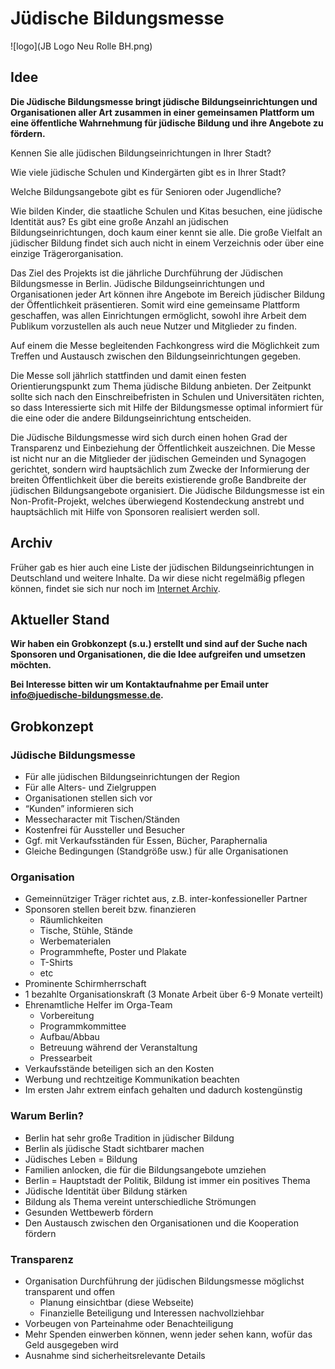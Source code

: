 # Jüdische Bildungsmesse
![logo](JB Logo Neu Rolle BH.png)

## Idee


**Die Jüdische Bildungsmesse bringt jüdische Bildungseinrichtungen und Organisationen aller Art zusammen in einer gemeinsamen Plattform um eine öffentliche Wahrnehmung für jüdische Bildung und ihre Angebote zu fördern.**

Kennen Sie alle jüdischen Bildungseinrichtungen in Ihrer Stadt?

Wie viele jüdische Schulen und Kindergärten gibt es in Ihrer Stadt?

Welche Bildungsangebote gibt es für Senioren oder Jugendliche?

Wie bilden Kinder, die staatliche Schulen und Kitas besuchen, eine jüdische Identität aus?
Es gibt eine große Anzahl an jüdischen Bildungseinrichtungen, doch kaum einer kennt sie alle. Die große Vielfalt an jüdischer Bildung findet sich auch nicht in einem Verzeichnis oder über eine einzige Trägerorganisation.

Das Ziel des Projekts ist die jährliche Durchführung der Jüdischen Bildungsmesse in Berlin. Jüdische Bildungseinrichtungen und Organisationen jeder Art können ihre Angebote im Bereich jüdischer Bildung der Öffentlichkeit präsentieren. Somit wird eine gemeinsame Plattform geschaffen, was allen Einrichtungen ermöglicht, sowohl ihre Arbeit dem Publikum vorzustellen als auch neue Nutzer und Mitglieder zu finden. 

Auf einem die Messe begleitenden Fachkongress wird die Möglichkeit zum Treffen und Austausch zwischen den Bildungseinrichtungen gegeben.

Die Messe soll jährlich stattfinden und damit einen festen Orientierungspunkt zum Thema jüdische Bildung anbieten. Der Zeitpunkt sollte sich nach den Einschreibefristen in Schulen und Universitäten richten, so dass Interessierte sich mit Hilfe der Bildungsmesse optimal informiert für die eine oder die andere Bildungseinrichtung entscheiden.

Die Jüdische Bildungsmesse wird sich durch einen hohen Grad der Transparenz und Einbeziehung der Öffentlichkeit auszeichnen. Die Messe ist nicht nur an die Mitglieder der jüdischen Gemeinden und Synagogen gerichtet, sondern wird hauptsächlich zum Zwecke der Informierung der breiten Öffentlichkeit über die bereits existierende große Bandbreite der jüdischen Bildungsangebote organisiert.
Die Jüdische Bildungsmesse ist ein Non-Profit-Projekt, welches überwiegend Kostendeckung anstrebt und hauptsächlich mit Hilfe von Sponsoren realisiert werden soll.

## Archiv

Früher gab es hier auch eine Liste der jüdischen Bildungseinrichtungen in Deutschland und weitere Inhalte. Da wir diese nicht regelmäßig pflegen können, findet sie sich nur noch im [Internet Archiv](https://web.archive.org/web/20180828081349/http://www.juedische-bildungsmesse.de/bildungseinrichtungen).

## Aktueller Stand

**Wir haben ein Grobkonzept (s.u.) erstellt und sind auf der Suche nach Sponsoren und Organisationen, die die Idee aufgreifen und umsetzen möchten.**

**Bei Interesse bitten wir um Kontaktaufnahme per Email unter info@juedische-bildungsmesse.de.**

## Grobkonzept

### Jüdische Bildungsmesse

* Für alle jüdischen Bildungseinrichtungen der Region
* Für alle Alters- und Zielgruppen
* Organisationen stellen sich vor
* “Kunden” informieren sich 
* Messecharacter mit Tischen/Ständen
* Kostenfrei für Aussteller und Besucher
* Ggf. mit Verkaufsständen für Essen, Bücher, Paraphernalia
* Gleiche Bedingungen (Standgröße usw.) für alle Organisationen

### Organisation

* Gemeinnütziger Träger richtet aus, z.B. inter-konfessioneller Partner
* Sponsoren stellen bereit bzw. finanzieren
  * Räumlichkeiten
  * Tische, Stühle, Stände
  * Werbematerialen
  * Programmhefte, Poster und Plakate
  * T-Shirts
  * etc
* Prominente Schirmherrschaft
* 1 bezahlte Organisationskraft (3 Monate Arbeit über 6-9 Monate verteilt)
* Ehrenamtliche Helfer im Orga-Team
  * Vorbereitung
  * Programmkommittee
  * Aufbau/Abbau
  * Betreuung während der Veranstaltung
  * Pressearbeit
* Verkaufsstände beteiligen sich an den Kosten
* Werbung und rechtzeitige Kommunikation beachten
* Im ersten Jahr extrem einfach gehalten und dadurch kostengünstig

### Warum Berlin?

* Berlin hat sehr große Tradition in jüdischer Bildung
* Berlin als jüdische Stadt sichtbarer machen
* Jüdisches Leben = Bildung
* Familien anlocken, die für die Bildungsangebote umziehen
* Berlin = Hauptstadt der Politik, Bildung ist immer ein positives Thema
* Jüdische Identität über Bildung stärken
* Bildung als Thema vereint unterschiedliche Strömungen
* Gesunden Wettbewerb fördern
* Den Austausch zwischen den Organisationen und die Kooperation fördern

### Transparenz

* Organisation Durchführung der jüdischen Bildungsmesse möglichst transparent und offen
  * Planung einsichtbar (diese Webseite)
  * Finanzielle Beteiligung und Interessen nachvollziehbar
* Vorbeugen von Parteinahme oder Benachteiligung
* Mehr Spenden einwerben können, wenn jeder sehen kann, wofür das Geld ausgegeben wird
* Ausnahme sind sicherheitsrelevante Details
